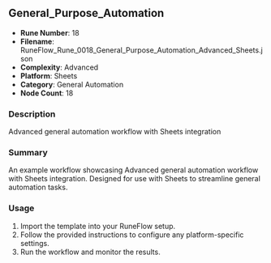 ## General_Purpose_Automation

- **Rune Number**: 18
- **Filename**: RuneFlow_Rune_0018_General_Purpose_Automation_Advanced_Sheets.json
- **Complexity**: Advanced
- **Platform**: Sheets
- **Category**: General Automation
- **Node Count**: 18

### Description
Advanced general automation workflow with Sheets integration

### Summary
An example workflow showcasing Advanced general automation workflow with Sheets integration. Designed for use with Sheets to streamline general automation tasks.

### Usage
1. Import the template into your RuneFlow setup.
2. Follow the provided instructions to configure any platform-specific settings.
3. Run the workflow and monitor the results.

